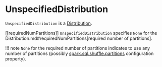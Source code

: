 # UnspecifiedDistribution

`UnspecifiedDistribution` is a [Distribution](Distribution.md).

[[requiredNumPartitions]]
`UnspecifiedDistribution` specifies `None` for the Distribution.md#requiredNumPartitions[required number of partitions].

!!! note
    `None` for the required number of partitions indicates to use any number of partitions (possibly [spark.sql.shuffle.partitions](../configuration-properties.md#spark.sql.shuffle.partitions) configuration property).
